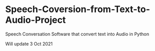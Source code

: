 # Speech-Coversion-from-Text-to-Audio-Project
Speech Conversation Software that convert text into Audio in Python


Will update 3 Oct 2021
